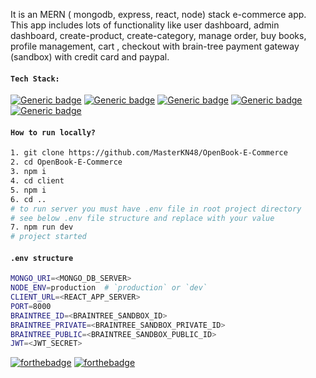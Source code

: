 

It is an MERN ( mongodb, express, react, node) stack e-commerce app. This app includes lots of functionality like user dashboard, admin dashboard, create-product, create-category, manage order, buy books, profile management, cart , checkout with brain-tree payment gateway (sandbox) with credit card and paypal. 

#### `Tech Stack:`

[![Generic badge](https://img.shields.io/badge/Node.js->=10-red.svg)](https://shields.io/)  [![Generic badge](https://img.shields.io/badge/React.js->=16.8-blue.svg)](https://shields.io/)  [![Generic badge](https://img.shields.io/badge/MongoDB->=4-teal.svg)](https://shields.io/)  [![Generic badge](https://img.shields.io/badge/Express.js->=4-<COLOR>.svg)](https://shields.io/) [![Generic badge](https://img.shields.io/badge/Braintree.js->=2-yellow.svg)](https://shields.io/)



#### `How to run locally?`

```bash
1. git clone https://github.com/MasterKN48/OpenBook-E-Commerce
2. cd OpenBook-E-Commerce
3. npm i
4. cd client 
5. npm i
6. cd ..
# to run server you must have .env file in root project directory
# see below .env file structure and replace with your value
7. npm run dev
# project started

```



#### `.env structure`

```bash
MONGO_URI=<MONGO_DB_SERVER>
NODE_ENV=production  # `production` or `dev`
CLIENT_URL=<REACT_APP_SERVER>
PORT=8000
BRAINTREE_ID=<BRAINTREE_SANDBOX_ID>
BRAINTREE_PRIVATE=<BRAINTREE_SANDBOX_PRIVATE_ID>
BRAINTREE_PUBLIC=<BRAINTREE_SANDBOX_PUBLIC_ID>
JWT=<JWT_SECRET>
```



 [![forthebadge](https://forthebadge.com/images/badges/built-with-love.svg)](https://forthebadge.com)  [![forthebadge](https://forthebadge.com/images/badges/made-with-javascript.svg)](https://forthebadge.com)
